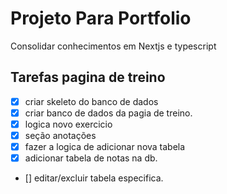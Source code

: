 # Projeto Para Portfolio

Consolidar conhecimentos em Nextjs e typescript

## Tarefas pagina de treino

* [x] criar skeleto do banco de dados
* [x] criar banco de dados da pagia de treino.
* [x] logica novo exercicio
* [x] seção anotações
* [x] fazer a logica de adicionar nova tabela
* [x] adicionar tabela de notas na db.
* [] editar/excluir tabela especifica.

